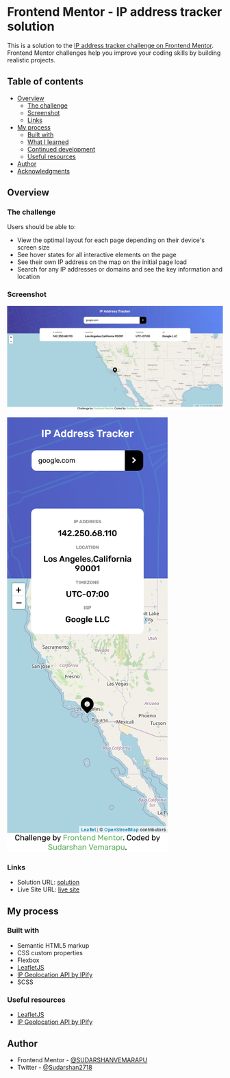 # Frontend Mentor - IP address tracker solution

This is a solution to the [IP address tracker challenge on Frontend Mentor](https://www.frontendmentor.io/challenges/ip-address-tracker-I8-0yYAH0). Frontend Mentor challenges help you improve your coding skills by building realistic projects. 

## Table of contents

- [Overview](#overview)
  - [The challenge](#the-challenge)
  - [Screenshot](#screenshot)
  - [Links](#links)
- [My process](#my-process)
  - [Built with](#built-with)
  - [What I learned](#what-i-learned)
  - [Continued development](#continued-development)
  - [Useful resources](#useful-resources)
- [Author](#author)
- [Acknowledgments](#acknowledgments)


## Overview

### The challenge

Users should be able to:

- View the optimal layout for each page depending on their device's screen size
- See hover states for all interactive elements on the page
- See their own IP address on the map on the initial page load
- Search for any IP addresses or domains and see the key information and location

### Screenshot

![](./images/desktop-v.png)

![](./images/mobile-v.png)

### Links

- Solution URL: [solution](https://github.com/SUDARSHANVEMARAPU/ip-address-tracker)
- Live Site URL: [live site](https://sudarshanvemarapu.github.io/ip-address-tracker/)

## My process

### Built with

- Semantic HTML5 markup
- CSS custom properties
- Flexbox
- [LeafletJS](https://leafletjs.com/)
- [IP Geolocation API by IPify](https://geo.ipify.org/)
- SCSS


### Useful resources
- [LeafletJS](https://leafletjs.com/)
- [IP Geolocation API by IPify](https://geo.ipify.org/)
## Author

- Frontend Mentor - [@SUDARSHANVEMARAPU](https://www.frontendmentor.io/profile/SUDARSHANVEMARAPU)
- Twitter - [@Sudarshan2718](https://twitter.com/Sudarshan2718)


